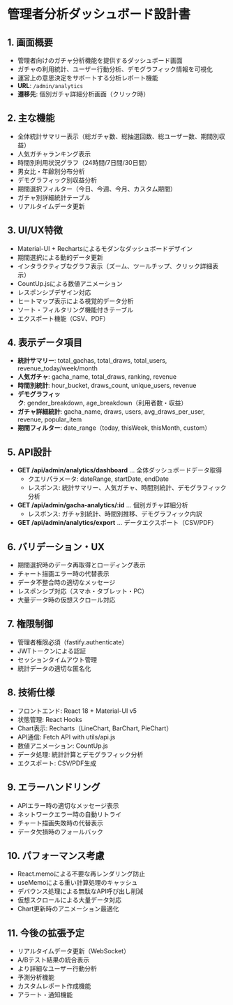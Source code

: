 # 管理者分析ダッシュボード設計書

## 1. 画面概要
- 管理者向けのガチャ分析機能を提供するダッシュボード画面
- ガチャの利用統計、ユーザー行動分析、デモグラフィック情報を可視化
- 運営上の意思決定をサポートする分析レポート機能
- **URL**: `/admin/analytics`
- **遷移先**: 個別ガチャ詳細分析画面（クリック時）

## 2. 主な機能
- 全体統計サマリー表示（総ガチャ数、総抽選回数、総ユーザー数、期間別収益）
- 人気ガチャランキング表示
- 時間別利用状況グラフ（24時間/7日間/30日間）
- 男女比・年齢別分布分析
- デモグラフィック別収益分析
- 期間選択フィルター（今日、今週、今月、カスタム期間）
- ガチャ別詳細統計テーブル
- リアルタイムデータ更新

## 3. UI/UX特徴
- Material-UI + Rechartsによるモダンなダッシュボードデザイン
- 期間選択による動的データ更新
- インタラクティブなグラフ表示（ズーム、ツールチップ、クリック詳細表示）
- CountUp.jsによる数値アニメーション
- レスポンシブデザイン対応
- ヒートマップ表示による視覚的データ分析
- ソート・フィルタリング機能付きテーブル
- エクスポート機能（CSV、PDF）

## 4. 表示データ項目
- **統計サマリー**: total_gachas, total_draws, total_users, revenue_today/week/month
- **人気ガチャ**: gacha_name, total_draws, ranking, revenue
- **時間別統計**: hour_bucket, draws_count, unique_users, revenue
- **デモグラフィック**: gender_breakdown, age_breakdown（利用者数・収益）
- **ガチャ詳細統計**: gacha_name, draws, users, avg_draws_per_user, revenue, popular_item
- **期間フィルター**: date_range（today, thisWeek, thisMonth, custom）

## 5. API設計
- **GET /api/admin/analytics/dashboard** ... 全体ダッシュボードデータ取得
  - クエリパラメータ: dateRange, startDate, endDate
  - レスポンス: 統計サマリー、人気ガチャ、時間別統計、デモグラフィック分析
- **GET /api/admin/gacha-analytics/:id** ... 個別ガチャ詳細分析
  - レスポンス: ガチャ別統計、時間別推移、デモグラフィック内訳
- **GET /api/admin/analytics/export** ... データエクスポート（CSV/PDF）

## 6. バリデーション・UX
- 期間選択時のデータ再取得とローディング表示
- チャート描画エラー時の代替表示
- データ不整合時の適切なメッセージ
- レスポンシブ対応（スマホ・タブレット・PC）
- 大量データ時の仮想スクロール対応

## 7. 権限制御
- 管理者権限必須（fastify.authenticate）
- JWTトークンによる認証
- セッションタイムアウト管理
- 統計データの適切な匿名化

## 8. 技術仕様
- フロントエンド: React 18 + Material-UI v5
- 状態管理: React Hooks
- Chart表示: Recharts（LineChart, BarChart, PieChart）
- API通信: Fetch API with utils/api.js
- 数値アニメーション: CountUp.js
- データ処理: 統計計算とデモグラフィック分析
- エクスポート: CSV/PDF生成

## 9. エラーハンドリング
- APIエラー時の適切なメッセージ表示
- ネットワークエラー時の自動リトライ
- チャート描画失敗時の代替表示
- データ欠損時のフォールバック

## 10. パフォーマンス考慮
- React.memoによる不要な再レンダリング防止
- useMemoによる重い計算処理のキャッシュ
- デバウンス処理による無駄なAPI呼び出し削減
- 仮想スクロールによる大量データ対応
- Chart更新時のアニメーション最適化

## 11. 今後の拡張予定
- リアルタイムデータ更新（WebSocket）
- A/Bテスト結果の統合表示
- より詳細なユーザー行動分析
- 予測分析機能
- カスタムレポート作成機能
- アラート・通知機能